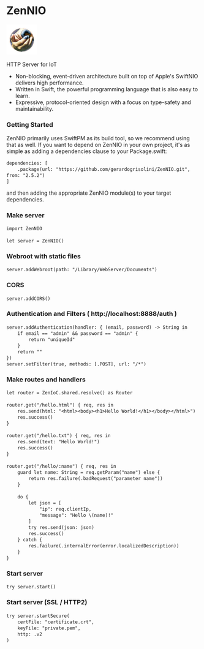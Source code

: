 # ZenNIO

<img src="https://github.com/gerardogrisolini/ZenRetail/blob/master/Assets/logo.png?raw=true" width="80" alt="ZenRetail - RMS" />

HTTP Server for IoT

<ul>
<li>Non-blocking, event-driven architecture built on top of Apple's SwiftNIO delivers high performance.</li>
<li>Written in Swift, the powerful programming language that is also easy to learn.</li>
<li>Expressive, protocol-oriented design with a focus on type-safety and maintainability.</li>
</ul>


### Getting Started

ZenNIO primarily uses SwiftPM as its build tool, so we recommend using that as well. If you want to depend on ZenNIO in your own project, it's as simple as adding a dependencies clause to your Package.swift:
```
dependencies: [
    .package(url: "https://github.com/gerardogrisolini/ZenNIO.git", from: "2.5.2")
]
```
and then adding the appropriate ZenNIO module(s) to your target dependencies.


### Make server
```
import ZenNIO

let server = ZenNIO()
```

### Webroot with static files
```
server.addWebroot(path: "/Library/WebServer/Documents")
```

### CORS
```
server.addCORS()
```

### Authentication and Filters ( http://localhost:8888/auth )

```
server.addAuthentication(handler: { (email, password) -> String in
    if email == "admin" && password == "admin" {
        return "uniqueId"
    }
    return ""
})
server.setFilter(true, methods: [.POST], url: "/*")
```

### Make routes and handlers

```
let router = ZenIoC.shared.resolve() as Router

router.get("/hello.html") { req, res in
    res.send(html: "<html><body><h1>Hello World!</h1></body></html>")
    res.success()
}

router.get("/hello.txt") { req, res in
    res.send(text: "Hello World!")
    res.success()
}

router.get("/hello/:name") { req, res in
    guard let name: String = req.getParam("name") else {
        return res.failure(.badRequest("parameter name"))
    }

    do {
        let json = [
            "ip": req.clientIp,
            "message": "Hello \(name)!"
        ]
        try res.send(json: json)
        res.success()
    } catch {
        res.failure(.internalError(error.localizedDescription))
    }
}
```

### Start server

```
try server.start()
```

### Start server (SSL / HTTP2)

```
try server.startSecure(
    certFile: "certificate.crt",
    keyFile: "private.pem",
    http: .v2
)
```
